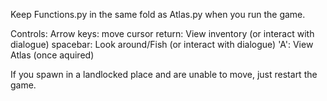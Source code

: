 Keep Functions.py in the same fold as Atlas.py when you run the game.

Controls:
Arrow keys: move cursor
return: View inventory (or interact with dialogue)
spacebar: Look around/Fish (or interact with dialogue)
'A': View Atlas (once aquired)

If you spawn in a landlocked place and are unable to move, just restart the game.
